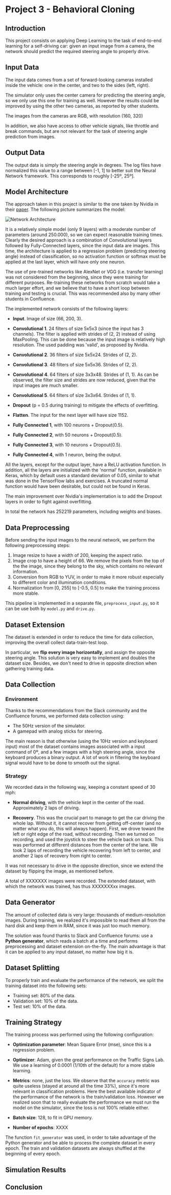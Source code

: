 Project 3 - Behavioral Cloning
==============================

Introduction
------------
This project consists on applying Deep Learning to the task of end-to-end
learning for a self-driving car: given an input image from a camera, the
network should predict the required steering angle to properly drive.

Input Data
----------
The input data comes from a set of forward-looking cameras installed inside the
vehicle: one in the center, and two to the sides (left, right).

The simulator only uses the center camera for predicting the steering angle,
so we only use this one for training as well. However the results could be
improved by using the other two cameras, as reported by other students.

The images from the cameras are RGB, with resolution (160, 320)

In addition, we also have access to other vehicle signals, like throttle
and break commands, but are not relevant for the task of steering angle
prediction from images.

Output Data
-----------
The output data is simply the steering angle in degrees. The log files have
normalized this value to a range between [-1, 1] to better suit the
Neural Network framework. This corresponds to roughly [-25º, 25º].


Model Architecture
------------------
The approach taken in this project is similar to the one taken by Nvidia
in their [paper](http://images.nvidia.com/content/tegra/automotive/images/2016/solutions/pdf/end-to-end-dl-using-px.pdf).
The following picture summarizes the model:

![Network Architecture](res/network_arch.png "Network Archicture, as proposed by Nvidia.")

It is a relatively simple model (only 9 layers) with a moderate number of
parameters (around 250.000), so we can expect reasonable training times.
Clearly the desired approach is a combination of Convolutional layers
followed by Fully-Connected layers, since the input data are images.
This time, the architecture is applied to a regression problem (predicting
steering angle) instead of classification, so no activation function
or softmax must be applied at the last layer, which will have only one neuron.

The use of pre-trained networks like AlexNet or VGG (i.e. transfer learning)
was not considered from the beginning, since they were training for different
purposes. Re-training these networks from scratch would take a much larger
effort, and we believe that to have a short loop between training and testing
is crucial. This was recommended also by many other students in Confluence.

The implemented network consists of the following layers:

- **Input**. Image of size (66, 200, 3).
- **Convolutional 1**. 24 filters of size 5x5x3 (since the input has 3 channels).
The filter is applied with strides of (2, 2) instead of using MaxPooling.
This can be done because the input image is relatively high resolution.
The used padding was 'valid', as proposed by Nvidia.

- **Convolutional 2**. 36 filters of size 5x5x24. Strides of (2, 2).
- **Convolutional 3**. 48 filters of size 5x5x36. Strides of (2, 2).
- **Convolutional 4**. 64 filters of size 3x3x48. Strides of (1, 1). As can be
observed, the filter size and strides are now reduced, given that the input
images are much smaller.
- **Convolutional 5**. 64 filters of size 3x3x64. Strides of (1, 1).

- **Dropout** (p = 0.5 during training) to mitigate the effects of overfitting.
- **Flatten**. The input for the next layer will have size 1152.

- **Fully Connected 1**, with 100 neurons + Dropout(0.5).
- **Fully Connected 2**, with 50 neurons + Dropout(0.5).
- **Fully Connected 3**, with 10 neurons + Dropout(0.5).
- **Fully Connected 4**, with 1 neuron, being the output.

All the layers, except for the output layer, have a ReLU activation function.
In addition, all the layers are initialized with the 'normal' function,
available in Keras, which by default uses a standard deviation of 0.05,
similar to what was done in the TensorFlow labs and exercises. A truncated
normal function would have been desirable, but could not be found in Keras.

The main improvement over Nvidia's implementation is to add the Dropout
layers in order to fight against overfitting.

In total the network has 252219 parameters, including weights and biases.

Data Preprocessing
------------------
Before sending the input images to the neural network, we perform the following
preprocessing steps:

1. Image resize to have a width of 200, keeping the aspect ratio.
2. Image crop to have a height of 66. We remove the pixels from the top of the
   the image, since they belong to the sky, which contains no relevant information.
3. Conversion from RGB to YUV, in order to make it more robust especially
   to different color and illumination conditions.
4. Normalization from [0, 255] to [-0.5, 0.5] to make the training process
   more stable.

This pipeline is implemented in a separate file, `preprocess_input.py`,
so it can be use both by `model.py` and `drive.py`.

Dataset Extension
-----------------
The dataset is extended in order to reduce the time for data collection,
improving the overall collect data-train-test loop.

In particular, we **flip every image horizontally**, and assign the
opposite steering angle. This solution is very easy to implement and
doubles the dataset size. Besides, we don't need to drive in opposite direction
when gathering training data.


Data Collection
---------------
### Environment
Thanks to the recommendations from the Slack community and the Confluence
forums, we performed data collection using:

- The 50Hz version of the simulator.
- A gamepad with analog sticks for steering.

The main reason is that otherwise (using the 10Hz version and keyboard input)
most of the dataset contains images associated with a input command of 0º,
and a few images with a high steering angle, since the keyboard produces
a binary output. A lot of work in filtering the keyboard signal would
have to be done to smooth out the signal.

### Strategy
We recorded data in the following way, keeping a constant speed of 30 mph:

- **Normal driving**, with the vehicle kept in the center of the road.
Approximately 2 laps of driving.

- **Recovery**. This was the crucial part to manage to get the car driving
the whole lap. Without it, it cannot recover from getting off-center (and
no matter what you do, this will always happen).
First, we drove toward the left or right edge of the road,
without recording. Then we turned on recording, and used the joystick
to steer the vehicle back on track. This was performed at different
distances from the center of the lane. We took 2 laps of recording
the vehicle recovering from left to center, and another 2 laps of
recovery from right to center.

It was not necessary to drive in the opposite direction, since we extend
the dataset by flipping the image, as mentioned before.

A total of XXXXXXX images were recorded. The extended dataset, with which
the network was trained, has thus XXXXXXXxx images.

Data Generator
--------------
The amount of collected data is very large: thousands of medium-resolution
images. During training, we realized it's impossible to read them all from
the hard disk and keep them in RAM, since it was just too much memory.

The solution was found thanks to Slack and Confluence forums: use a
**Python generator**, which reads a batch at a time and performs preprocessing
and dataset extension on-the-fly. The main advantage is that it can be
applied to any input dataset, no matter how big it is.

Dataset Splitting
-----------------
To properly train and evaluate the performance of the network, we split
the training dataset into the following sets:

- Training set: 80% of the data.
- Validation set: 10% of the data.
- Test set: 10% of the data.

Training Strategy
-----------------
The training process was performed using the following configuration:

- **Optimization parameter**: Mean Square Error (mse), since this is a regression
problem.

- **Optimizer**: Adam, given the great performance on the Traffic Signs Lab.
We use a learning of 0.0001 (1/10th of the default) for a more stable
learning.

- **Metrics**: none, just the loss. We observe that the `accuracy` metric
was quite useless (stayed at around all the time 33%), since it's more
relevant in classification problems. Here the best available indicator of the
performance of the network is the train/validation loss. 
However we realized soon that to really evaluate the performance we must
run the model on the simulator, since the loss is not 100% reliable either.

- **Batch size**: 128, to fit in GPU memory.
- **Number of epochs**: XXXX

The function `fit_generator` was used, in order to take advantage of the
Python generator and be able to process the complete dataset in every epoch.
The train and validation datasets are always shuffled at the
beginning of every epoch.


Simulation Results
------------------

Conclusion
----------
